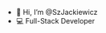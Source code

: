 - 👋 Hi, I’m @SzJackiewicz
- 💻 Full-Stack Developer

<!---
SzJackiewicz/SzJackiewicz is a ✨ special ✨ repository because its `README.md` (this file) appears on your GitHub profile.
You can click the Preview link to take a look at your changes.
--->
